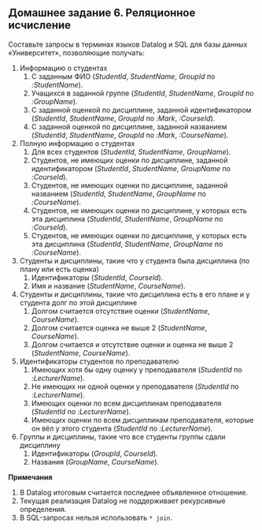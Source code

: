 ## Домашнее задание 6. Реляционное исчисление

Составьте запросы в терминах языков Datalog и SQL для базы данных «Университет», позволяющие получать:

1. Информацию о студентах
   1. С заданным ФИО (*StudentId*, *StudentName*, *GroupId* по *:StudentName*).
   2. Учащихся в заданной группе (*StudentId*, *StudentName*, *GroupId* по *:GroupName*).
   3. C заданной оценкой по дисциплине, заданной идентификатором (*StudentId*, *StudentName*, *GroupId* по *:Mark*, *:CourseId*).
   4. C заданной оценкой по дисциплине, заданной названием (*StudentId*, *StudentName*, *GroupId* по *:Mark*, *:CourseName*).
2. Полную информацию о студентах
   1. Для всех студентов (*StudentId*, *StudentName*, *GroupName*).
   2. Студентов, не имеющих оценки по дисциплине, заданной идентификатором (*StudentId*, *StudentName*, *GroupName* по *:CourseId*).
   3. Студентов, не имеющих оценки по дисциплине, заданной названием (*StudentId*, *StudentName*, *GroupName* по *:CourseName*).
   4. Студентов, не имеющих оценки по дисциплине, у которых есть эта дисциплина (*StudentId*, *StudentName*, *GroupName* по *:CourseId*).
   5. Студентов, не имеющих оценки по дисциплине, у которых есть эта дисциплина (*StudentId*, *StudentName*, *GroupName* по *:CourseName*).
3. Студенты и дисциплины, такие что у студента была дисциплина (по плану или есть оценка)
   1. Идентификаторы (*StudentId*, *CourseId*).
   2. Имя и название (*StudentName*, *CourseName*).
4. Студенты и дисциплины, такие что дисциплина есть в его плане и у студента долг по этой дисциплине
   1. Долгом считается отсутствие оценки (*StudentName*, *CourseName*).
   2. Долгом считается оценка не выше 2 (*StudentName*, *CourseName*).
   3. Долгом считается и отсутствие оценки и оценка не выше 2 (*StudentName*, *CourseName*).
5. Идентификаторы студентов по преподавателю
   1. Имеющих хотя бы одну оценку у преподавателя (*StudentId* по *:LecturerName*).
   2. Не имеющих ни одной оценки у преподавателя (*StudentId* по *:LecturerName*).
   3. Имеющих оценки по всем дисциплинам преподавателя (*StudentId* по *:LecturerName*).
   4. Имеющих оценки по всем дисциплинам преподавателя, которые он вёл у этого студента (*StudentId* по *:LecturerName*).
6. Группы и дисциплины, такие что все студенты группы сдали дисциплину
   1. Идентификаторы (*GroupId*, *CourseId*).
   2. Названия (*GroupName*, *CourseName*).

**Примечания**

1. В Datalog итоговым считается последнее объявленное отношение.
2. Текущая реализация Datalog не поддерживает рекурсивные определения.
3. В SQL-запросах нельзя использовать `* join`.